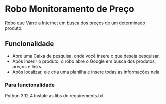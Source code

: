 # Robo Monitoramento de Preço
Robo que Varre a Internet em busca dos preços de um determinado produto.

## Funcionalidade
* Abre uma Caixa de pesquisa, onde você insere o que deseja pesquisar.
* Após inserir o produto, o robo abre o Google em busca dos produtos, preços e links.
* Após localizar, ele cria uma planilha e insere todas as informações nela.

### Para funcionalidade
Python 3.12.4
Instale as libs do requirements.txt
